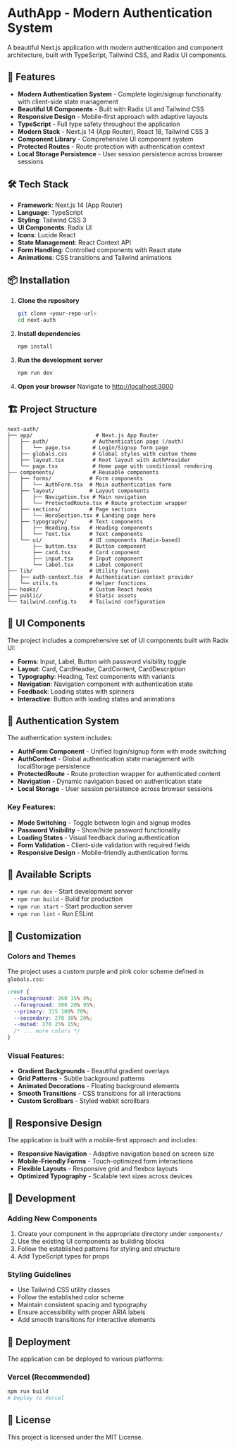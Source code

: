 # AuthApp - Modern Authentication System

A beautiful Next.js application with modern authentication and component architecture, built with TypeScript, Tailwind CSS, and Radix UI components.

## 🚀 Features

- **Modern Authentication System** - Complete login/signup functionality with client-side state management
- **Beautiful UI Components** - Built with Radix UI and Tailwind CSS
- **Responsive Design** - Mobile-first approach with adaptive layouts
- **TypeScript** - Full type safety throughout the application
- **Modern Stack** - Next.js 14 (App Router), React 18, Tailwind CSS 3
- **Component Library** - Comprehensive UI component system
- **Protected Routes** - Route protection with authentication context
- **Local Storage Persistence** - User session persistence across browser sessions

## 🛠️ Tech Stack

- **Framework**: Next.js 14 (App Router)
- **Language**: TypeScript
- **Styling**: Tailwind CSS 3
- **UI Components**: Radix UI
- **Icons**: Lucide React
- **State Management**: React Context API
- **Form Handling**: Controlled components with React state
- **Animations**: CSS transitions and Tailwind animations

## 📦 Installation

1. **Clone the repository**
   ```bash
   git clone <your-repo-url>
   cd next-auth
   ```

2. **Install dependencies**
   ```bash
   npm install
   ```

3. **Run the development server**
   ```bash
   npm run dev
   ```

4. **Open your browser**
   Navigate to [http://localhost:3000](http://localhost:3000)

## 🏗️ Project Structure

```
next-auth/
├── app/                    # Next.js App Router
│   ├── auth/              # Authentication page (/auth)
│   │   └── page.tsx       # Login/Signup form page
│   ├── globals.css        # Global styles with custom theme
│   ├── layout.tsx         # Root layout with AuthProvider
│   └── page.tsx           # Home page with conditional rendering
├── components/            # Reusable components
│   ├── forms/            # Form components
│   │   └── AuthForm.tsx  # Main authentication form
│   ├── layout/           # Layout components
│   │   ├── Navigation.tsx # Main navigation
│   │   └── ProtectedRoute.tsx # Route protection wrapper
│   ├── sections/         # Page sections
│   │   └── HeroSection.tsx # Landing page hero
│   ├── typography/       # Text components
│   │   ├── Heading.tsx   # Heading components
│   │   └── Text.tsx      # Text components
│   └── ui/               # UI components (Radix-based)
│       ├── button.tsx    # Button component
│       ├── card.tsx      # Card component
│       ├── input.tsx     # Input component
│       └── label.tsx     # Label component
├── lib/                  # Utility functions
│   ├── auth-context.tsx  # Authentication context provider
│   └── utils.ts          # Helper functions
├── hooks/                # Custom React hooks
├── public/               # Static assets
└── tailwind.config.ts    # Tailwind configuration
```

## 🎨 UI Components

The project includes a comprehensive set of UI components built with Radix UI:

- **Forms**: Input, Label, Button with password visibility toggle
- **Layout**: Card, CardHeader, CardContent, CardDescription
- **Typography**: Heading, Text components with variants
- **Navigation**: Navigation component with authentication state
- **Feedback**: Loading states with spinners
- **Interactive**: Button with loading states and animations

## 🔐 Authentication System

The authentication system includes:

- **AuthForm Component** - Unified login/signup form with mode switching
- **AuthContext** - Global authentication state management with localStorage persistence
- **ProtectedRoute** - Route protection wrapper for authenticated content
- **Navigation** - Dynamic navigation based on authentication state
- **Local Storage** - User session persistence across browser sessions

### Key Features:
- **Mode Switching** - Toggle between login and signup modes
- **Password Visibility** - Show/hide password functionality
- **Loading States** - Visual feedback during authentication
- **Form Validation** - Client-side validation with required fields
- **Responsive Design** - Mobile-friendly authentication forms

## 🎯 Available Scripts

- `npm run dev` - Start development server
- `npm run build` - Build for production
- `npm run start` - Start production server
- `npm run lint` - Run ESLint

## 🎨 Customization

### Colors and Themes

The project uses a custom purple and pink color scheme defined in `globals.css`:

```css
:root {
  --background: 260 15% 8%;
  --foreground: 300 20% 95%;
  --primary: 315 100% 70%;
  --secondary: 270 30% 20%;
  --muted: 270 25% 15%;
  /* ... more colors */
}
```

### Visual Features:
- **Gradient Backgrounds** - Beautiful gradient overlays
- **Grid Patterns** - Subtle background patterns
- **Animated Decorations** - Floating background elements
- **Smooth Transitions** - CSS transitions for all interactions
- **Custom Scrollbars** - Styled webkit scrollbars

## 📱 Responsive Design

The application is built with a mobile-first approach and includes:
- **Responsive Navigation** - Adaptive navigation based on screen size
- **Mobile-Friendly Forms** - Touch-optimized form interactions
- **Flexible Layouts** - Responsive grid and flexbox layouts
- **Optimized Typography** - Scalable text sizes across devices

## 🔧 Development

### Adding New Components

1. Create your component in the appropriate directory under `components/`
2. Use the existing UI components as building blocks
3. Follow the established patterns for styling and structure
4. Add TypeScript types for props

### Styling Guidelines

- Use Tailwind CSS utility classes
- Follow the established color scheme
- Maintain consistent spacing and typography
- Ensure accessibility with proper ARIA labels
- Add smooth transitions for interactive elements

## 🚀 Deployment

The application can be deployed to various platforms:

### Vercel (Recommended)
```bash
npm run build
# Deploy to Vercel
```

## 📄 License

This project is licensed under the MIT License.